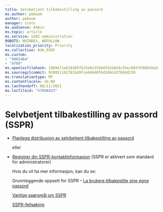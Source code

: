 ```yaml
---
title: Selvbetjent tilbakestilling av passord
ms.author: pebaum
author: pebaum
manager: scotv
ms.audience: Admin
ms.topic: article
ms.service: o365-administration
ROBOTS: NOINDEX, NOFOLLOW
localization_priority: Priority
ms.collection: Adm_O365
ms.custom:
- "9002464"
- "4769"
ms.openlocfilehash: 19b9471a610305fb25e61359d455d1824c5bec6033fd603da265af9333543ccc
ms.sourcegitcommit: 920051182781bd97ce4d4d6fbd268cb37b84d239
ms.translationtype: MT
ms.contentlocale: nb-NO
ms.lasthandoff: 08/11/2021
ms.locfileid: "57898433"
---
```

# <a name="self-service-password-reset-sspr"></a>Selvbetjent tilbakestilling av passord (SSPR)

- [Planlegg distribusjon av selvbetjent tilbakestilling av passord](https://go.microsoft.com/fwlink/?linkid=2142944)  

    eller
- [Registrer din SSPR-kontaktinformasjon](https://mysignins.microsoft.com/security-info) (SSPR er aktivert som standard for administratorer) 

    Hvis du vil ha mer informasjon, kan du se:

    Grunnleggende oppsett for SSPR – [La brukere tilbakestille sine egne passord](https://docs.microsoft.com/microsoft-365/admin/add-users/let-users-reset-passwords)

    [Vanlige spørsmål om SSPR](https://docs.microsoft.com/azure/active-directory/authentication/active-directory-passwords-faq)

    [SSPR-feilsøking](https://docs.microsoft.com/azure/active-directory/authentication/active-directory-passwords-troubleshoot)
